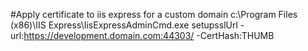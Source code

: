 #Apply certificate to iis express for a custom domain
c:\Program Files (x86)\IIS Express\IisExpressAdminCmd.exe setupsslUrl -url:https://development.domain.com:44303/ -CertHash:THUMB